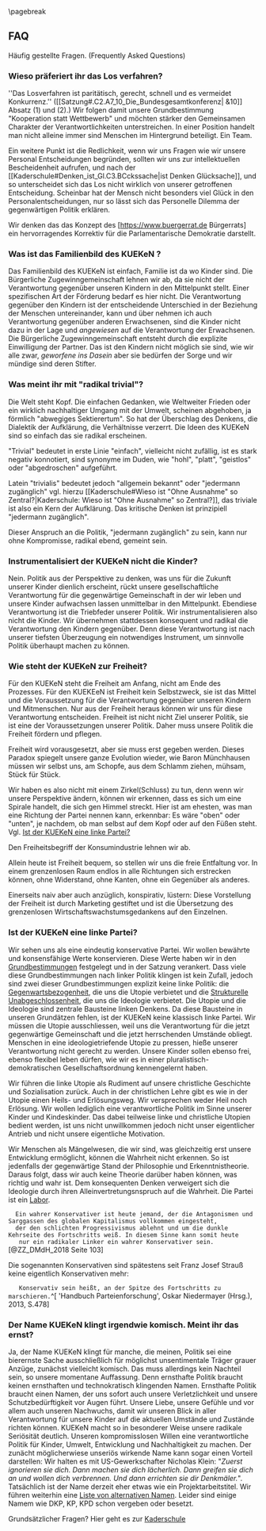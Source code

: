 \pagebreak
## FAQ

Häufig gestellte Fragen. (Frequently Asked Questions)

### Wieso präferiert ihr das Los verfahren?

''Das Losverfahren ist paritätisch, gerecht, schnell und es vermeidet Konkurrenz.'' ([[Satzung#.C2.A7_10_Die_Bundesgesamtkonferenz| &10]] Absatz (1) und (2).) Wir folgen damit unsere Grundbestimmung "Kooperation statt Wettbewerb" und möchten stärker den Gemeinsamen Charakter der Verantwortlichkeiten unterstreichen. In einer Position handelt man nicht alleine immer sind Menschen im Hintergrund beteiligt. Ein Team.

Ein weitere Punkt ist die Redlichkeit, wenn wir uns Fragen wie wir unsere Personal Entscheidungen begründen, sollten wir uns zur intellektuellen Bescheidenheit aufrufen, und nach der [[Kaderschule#Denken_ist_Gl.C3.BCckssache|ist Denken Glücksache]], und so unterscheidet sich das Los nicht wirklich von unserer getroffenen Entscheidung. Scheinbar hat der Mensch nicht besonders viel Glück in den Personalentscheidungen, nur so lässt sich das Personelle Dilemma der gegenwärtigen Politik erklären.

Wir denken das das Konzept des [https://www.buergerrat.de Bürgerrats] ein hervorragendes Korrektiv für die Parlamentarische Demokratie darstellt.

### Was ist das Familienbild des KUEKeN ?

Das Familienbild des KUEKeN ist einfach, Familie ist da wo Kinder sind. Die Bürgerliche Zugewinngemeinschaft lehnen wir ab, da sie nicht der
Verantwortung gegenüber unseren Kindern in den Mittelpunkt stellt. Einer spezifischen Art der Förderung bedarf es hier nicht. Die Verantwortung gegenüber den Kindern ist der entscheidende Unterschied in der Beziehung der Menschen untereinander, kann und über nehmen ich auch Verantwortung gegenüber anderen Erwachsenen, sind die Kinder nicht dazu in der Lage und *angewiesen* auf die Verantwortung der Erwachsenen. Die Bürgerliche Zugewinngemeinschaft entsteht durch die explizite Einwilligung der Partner. Das ist den Kindern nicht möglich sie sind, wie wir alle zwar, *geworfene ins Dasein* aber sie bedürfen der Sorge und wir mündige sind deren Stifter.  

### Was meint ihr mit "radikal trivial"?

Die Welt steht Kopf. Die einfachen Gedanken, wie Weltweiter Frieden oder ein wirklich nachhaltiger Umgang mit der Umwelt, scheinen abgehoben, ja förmlich "abwegiges Sektierertum". So hat der Überschlag des Denkens, die Dialektik der Aufklärung, die Verhältnisse verzerrt. Die Ideen des KUEKeN sind so einfach das sie radikal erscheinen.

"Trivial" bedeutet in erste Linie "einfach", vielleicht nicht zufällig, ist es stark negativ konnotiert, sind synonyme im Duden, wie "hohl", "platt", "geistlos" oder "abgedroschen" aufgeführt.

Latein "trivialis" bedeutet jedoch "allgemein bekannt" oder "jedermann zugänglich" vgl. hierzu [[Kaderschule#Wieso ist "Ohne Ausnahme" so Zentral?|Kaderschule: Wieso ist "Ohne Ausnahme" so Zentral?]], das triviale ist also ein Kern der Aufklärung. Das kritische Denken ist prinzipiell "jedermann zugänglich".

Dieser Anspruch an die Politik, "jedermann zugänglich" zu sein, kann nur ohne Kompromisse, radikal ebend, gemeint sein.

### Instrumentalisiert der KUEKeN nicht die Kinder?

Nein. Politik aus der Perspektive zu denken, was uns für die Zukunft unserer Kinder dienlich erscheint, rückt unsere gesellschaftliche Verantwortung für die gegenwärtige Gemeinschaft in der wir leben und unsere Kinder aufwachsen lassen unmittelbar in den Mittelpunkt.
Ebendiese Verantwortung ist die Triebfeder unserer Politik. Wir instrumentalisieren also nicht die Kinder. Wir übernehmen stattdessen
konsequent und radikal die Verantwortung den Kindern gegenüber. Denn diese Verantwortung ist nach unserer tiefsten Überzeugung ein
notwendiges Instrument, um sinnvolle Politik überhaupt machen zu können.  

### Wie steht der KUEKeN zur Freiheit?

Für den KUEKeN steht die Freiheit am Anfang, nicht am Ende des Prozesses. Für den KUEKEeN ist Freiheit kein Selbstzweck, sie ist das Mittel und die Voraussetzung für die Verantwortung gegenüber unseren Kindern und Mitmenschen. Nur aus der Freiheit heraus können wir uns für diese Verantwortung entscheiden. Freiheit ist nicht nicht Ziel unserer Politik, sie ist eine der Voraussetzungen unserer Politik. Daher muss unsere Politik die Freiheit fördern und pflegen.  

Freiheit wird vorausgesetzt, aber sie muss erst gegeben werden. Dieses Paradox spiegelt unsere ganze Evolution wieder, wie Baron Münchhausen müssen wir selbst uns, am Schopfe, aus dem Schlamm ziehen, mühsam, Stück für Stück.  

Wir haben es also nicht mit einem Zirkel(Schluss) zu tun, denn wenn wir unsere Perspektive ändern, können wir erkennen, dass es sich um eine Spirale handelt, die sich gen Himmel streckt. Hier ist am ehesten, was man eine Richtung der Partei nennen kann, erkennbar: Es wäre "oben" oder
"unten", je nachdem, ob man selbst auf dem Kopf oder auf den Füßen steht. Vgl. [Ist der KUEKeN eine linke Partei?](/wiki/Faq#Ist_der_KUEKeN_eine_linke_Partei?.md)  

Den Freiheitsbegriff der Konsumindustrie lehnen wir ab.  

Allein heute ist Freiheit bequem, so stellen wir uns die freie Entfaltung vor. In einem grenzenlosen Raum endlos in alle Richtungen sich erstrecken können, ohne Widerstand, ohne Kanten, ohne ein Gegenüber als anderes.

Einerseits naiv aber auch anzüglich, konspirativ, lüstern: Diese Vorstellung der Freiheit ist durch Marketing gestiftet und ist die Übersetzung des grenzenlosen Wirtschaftswachstumsgedankens auf den Einzelnen.

### Ist der KUEKeN eine linke Partei?

Wir sehen uns als eine eindeutig konservative Partei. Wir wollen bewährte und konsensfähige Werte konservieren. Diese Werte haben wir in den [Grundbestimmungen](/wiki/Grundbestimmungen.md) festgelegt und in der Satzung verankert. Dass viele diese Grundbestimmungen nach linker Politik klingen ist kein Zufall, jedoch sind zwei dieser Grundbestimmungen explizit keine linke Politik: die [Gegenwartsbezogenheit](/wiki/Grundbestimmungen#Gegenwartsbezogenheit.md), die uns die Utopie verbietet und die [Strukturelle Unabgeschlossenheit](/wiki/Grundbestimmungen#Strukturelle_Unabgeschlossenheit.md), die uns die Ideologie verbietet. Die Utopie und die Ideologie sind zentrale Bausteine linken Denkens. Da diese Bausteine in unseren Grundätzen fehlen, ist der KUEKeN keine klassisch linke Partei. Wir müssen die Utopie ausschliessen, weil uns die Verantwortung für die jetzt gegenwärtige Gemeinschaft und die jetzt herrschenden Umstände obliegt. Menschen in eine ideologietriefende Utopie zu pressen, hieße unserer Verantwortung nicht gerecht zu werden. Unsere Kinder sollen ebenso frei, ebenso flexibel leben dürfen, wie wir es in einer pluralistisch-demokratischen Gesellschaftsordnung kennengelernt haben.

Wir führen die linke Utopie als Rudiment auf unsere christliche Geschichte und Sozialisation zurück. Auch in der christlichen Lehre gibt es wie in der Utopie einen Heils- und Erlösungsweg. Wir versprechen weder Heil noch Erlösung. Wir wollen lediglich eine verantwortliche Politik im Sinne unserer Kinder und Kindeskinder. Das dabei teilweise linke und christliche Utopien bedient werden, ist uns nicht unwillkommen jedoch nicht unser eigentlicher Antrieb und nicht unsere eigentliche Motivation.  

Wir Menschen als Mängelwesen, die wir sind, was gleichzeitig erst unsere Entwicklung ermöglicht, können die Wahrheit nicht erkennen. So ist jedenfalls der gegenwärtige Stand der Philosophie und Erkenntnistheorie. Daraus folgt, dass wir auch keine Theorie darüber haben können, was
richtig und wahr ist. Dem konsequenten Denken verweigert sich die Ideologie durch ihren Alleinvertretungsnspruch auf die Wahrheit. Die
Partei ist ein [Labor](/wiki/Partei_als_Labor.md).  

`   Ein wahrer Konservativer ist heute jemand, der die Antagonismen und Sarggassen des globalen Kapitalismus vollkommen eingesteht, `  
`   der den schlichten Progressivismus ablehnt und um die dunkle Kehrseite des Fortschritts weiß. In diesem Sinne kann somit heute `  
`   nur ein radikaler Linker ein wahrer Konservativer sein.`[@ZZ_DMdH_2018 Seite 103]  



Die sogenannten Konservativen sind spätestens seit Franz Josef Strauß keine eigentlich Konservativen mehr:

`   Konservativ sein heißt, an der Spitze des Fortschritts zu marschieren.`^[ 'Handbuch Parteienforschung', Oskar Niedermayer (Hrsg.), 2013, S.478]  


### Der Name KUEKeN klingt irgendwie komisch. Meint ihr das ernst?

Ja, der Name KUEKeN klingt für manche, die meinen, Politik sei eine bierernste Sache ausschließlich für möglichst unsentimentale Träger grauer Anzüge, zunächst vielleicht komisch. Das muss allerdings kein Nachteil sein, so unsere momentane Auffassung. Denn ernsthafte Politik braucht keinen ernsthaften und technokratisch klingenden Namen. Ernsthafte Politik braucht einen Namen, der uns sofort auch unsere Verletzlichkeit und unsere Schutzbedürftigkeit vor Augen führt. Unsere Liebe, unsere Gefühle und vor allem auch unseren Nachwuchs, damit wir unseren Blick in aller Verantwortung für unsere Kinder auf die aktuellen Umstände und Zustände richten können. KUEKeN macht so in besonderer Weise unsere radikale Seriösität deutlich. Unseren kompromisslosen Willen eine verantwortliche Politik für Kinder, Umwelt, Entwicklung und Nachhaltigkeit zu machen. Der zunächt möglicherwiese unseriös wirkende Name kann sogar einen Vorteil darstellen: Wir halten es mit US-Gewerkschafter Nicholas Klein: "*Zuerst ignorieren sie dich. Dann machen sie dich lächerlich. Dann greifen sie dich an und wollen dich verbrennen. Und dann errichten sie dir Denkmäler.*". Tatsächlich ist der Name derzeit eher etwas wie ein Projektarbeitstitel. Wir führen weiterhin eine [ Liste von alternativen Namen](/wiki/Partei_namen.md). Leider sind einige Namem wie DKP, KP, KPD schon vergeben oder besetzt.

Grundsätzlicher Fragen? Hier geht es zur [Kaderschule](/wiki/Kaderschule.md)


